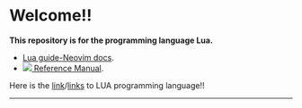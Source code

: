 # Welcome!!

**This repository is for the programming language Lua.**

* [Lua guide\-Neovim docs](https://neovim.io/doc/user/lua-guide.html).
* [<img src="https://cdn.jsdelivr.net/gh/devicons/devicon/icons/lua/lua-plain-wordmark.svg" /> Reference Manual](https://www.lua.org/manual/5.4/).

Here is the [link](https://www.youtube.com/playlist?list=PLYBJzqz8zpWavt37pA6NANJTGStIHpybU)/[links](https://www.youtube.com/playlist?list=PLxgtJR7f0RBKGid7F2dfv7qc-xWwSee2O) to LUA programming language!!

---
